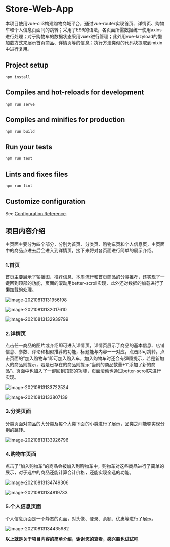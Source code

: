 # Store-Web-App
  本项目使用vue-cli3构建购物商城平台，通过vue-router实现首页、详情页、购物车和个人信息页面间的跳转；采用了ES6的语法，各页面所需数据统一使用axios进行处理；对于购物车的数据状态采用vuex进行管理；此外用vue-lazyload的懒加载方式来展示首页商品、详情页等的信息；执行方法类似的代码块提取到mixin中进行复用。

## Project setup
```
npm install
```

## Compiles and hot-reloads for development
```
npm run serve
```

## Compiles and minifies for production
```
npm run build
```

## Run your tests
```
npm run test
```

## Lints and fixes files
```
npm run lint
```

## Customize configuration
See [Configuration Reference](https://cli.vuejs.org/config/).



## 项目内容介绍
主页面主要分为四个部分，分别为首页、分类页、购物车页和个人信息页，主页面中的商品点进去后会进入到详情页，接下来将对各页面进行简单的展示介绍。
### 1.首页

首页主要展示了轮播图、推荐信息、本周流行和首页商品的分类推荐，还实现了一键回到顶部的功能，页面的滚动用better-scroll实现，此外还对数据的加载进行了懒加载的处理。

![image-20210813131956198](https://github.com/chaliju/vue-store/blob/master/image/image-20210813131956198.png)

![image-20210813132017610](https://github.com/chaliju/vue-store/blob/master/image/image-20210813132017610.png)

![image-20210813132939799](https://github.com/chaliju/vue-store/blob/master/image/image-20210813132939799.png)

### 2.详情页

点击任一商品的图片或介绍即可进入详情页，详情页展示了商品的基本信息、店铺信息、参数、评论和相似推荐的功能，标题能与内容一一对应，点击即可跳转。点击页面的”加入购物车”即可加入购入车，加入购物车时还会有弹窗提示，若是新加入的商品则提示，若是已存在的商品则提示“当前的商品数量+1”添加了新的商品“。页面中也加入了一键回到顶部的功能，页面滚动也通过better-scroll来进行实现。

![image-20210813133722524](https://github.com/chaliju/vue-store/blob/master/image/image-20210813133722524.png)

![image-20210813133807139](https://github.com/chaliju/vue-store/blob/master/image/image-20210813133807139.png)

### 3.分类页面

分类页面对商品的大分类及每个大类下面的小类进行了展示，品类之间能够实现分别的跳转。

![image-20210813133926796](https://github.com/chaliju/vue-store/blob/master/image/image-20210813133926796.png)

### 4.购物车页面

点击了“加入购物车”的商品会被加入到购物车中，购物车对这些商品进行了简单的展示，对于选中的商品还能计算合计价格，还能实现全选的功能。

![image-20210813134749306](https://github.com/chaliju/vue-store/blob/master/image/image-20210813134749306.png)

![image-20210813134819733](https://github.com/chaliju/vue-store/blob/master/image/image-20210813134819733.png)

### 5.个人信息页面

个人信息页面是一个静态的页面，对头像、登录、余额、优惠等进行了展示。

![image-20210813134435982](https://github.com/chaliju/vue-store/blob/master/image/image-20210813134435982.png)



**以上就是关于项目内容的简单介绍，谢谢您的查看，感兴趣也试试吧**

